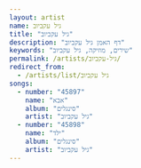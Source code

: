```yaml
---
layout: artist
name: גיל עקביוב
title: "גיל עקביוב"
description: "דף האמן גיל עקביוב"
keywords: "שירים, מוזיקה, גיל עקביוב"
permalink: /artists/גיל-עקביוב/
redirect_from:
  - /artists/list/גיל עקביוב
songs:
  - number: "45897"
    name: "אבא"
    album: "סינגלים"
    artist: "גיל עקביוב"
  - number: "45898"
    name: "ילד"
    album: "סינגלים"
    artist: "גיל עקביוב"
---
```

